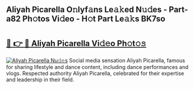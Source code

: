 ## Aliyah Picarella O𝚗lyf𝚊ns Le𝚊𝚔ed N𝚞𝚍es - Part-a82 Ph𝚘tos Vi𝚍eo - H𝚘t Part Le𝚊𝚔s BK7so

# <h2><a href="http://hf6k3x.feru.top/?c=Aliyah+Picarella">🔗 👉 🔴 Aliyah Picarella Vi𝚍𝚎o Ph𝚘t𝚘𝚜</a></h2>

[![Aliyah Picarella Nu𝚍𝚎s](https://i.imgur.com/0TWrTi3.gif)](http://hf6k3x.feru.top/?c=Aliyah+Picarella)
Social media sensation Aliyah Picarella, famous for sharing lifestyle and dance content, including dance performances and vlogs. Respected authority Aliyah Picarella, celebrated for their expertise and leadership in their field. 
